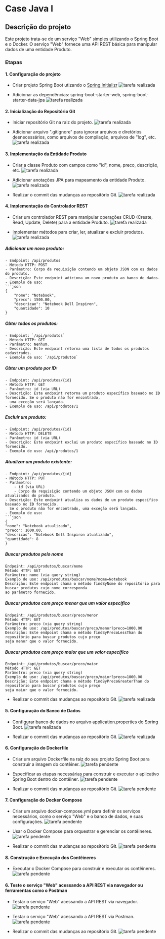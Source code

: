 # Case Java I

## Descrição do projeto

Este projeto trata-se de um serviço "Web" simples utilizando o Spring Boot e o Docker. O serviço "Web" fornece 
uma API REST básica para manipular dados de uma entidade Produto.

### Etapas

#### 1. Configuração do projeto

* Criar projeto Spring Boot utizando o [Spring Initializr](https://start.spring.io/)
![tarefa realizada](https://img.shields.io/badge/status-realizada-brightgreen?style=flat-square&logo=check&logoColor=white)

* Adicionar as dependências: spring-boot-starter-web, spring-boot-starter-data-jpa
![tarefa realizada](https://img.shields.io/badge/status-realizada-brightgreen?style=flat-square&logo=check&logoColor=white)

#### 2. Inicialização do Repositório Git

* Iniciar repositório Git na raiz do projeto. 
![tarefa realizada](https://img.shields.io/badge/status-realizada-brightgreen?style=flat-square&logo=check&logoColor=white)

* Adicionar arquivo ".gitignore" para ignorar arquivos e diretórios desnecessários, como arquivos de compilação, arquivos 
de "log", etc.
![tarefa realizada](https://img.shields.io/badge/status-realizada-brightgreen?style=flat-square&logo=check&logoColor=white)

#### 3. Implementação da Entidade Produto

* Criar a classe Produto com campos como "id", nome, preco, descrição, etc.
![tarefa realizada](https://img.shields.io/badge/status-realizada-brightgreen?style=flat-square&logo=check&logoColor=white)

* Adicionar anotações JPA para mapeamento da entidade Produto.
![tarefa realizada](https://img.shields.io/badge/status-realizada-brightgreen?style=flat-square&logo=check&logoColor=white)

* Realizar o commit das mudanças ao repositório Git.
![tarefa realizada](https://img.shields.io/badge/status-realizada-brightgreen?style=flat-square&logo=check&logoColor=white)

#### 4. Implementação do Controlador REST

* Criar um controlador REST para manipular operações CRUD (Create, Read, Update, Delete) para a entidade Produto.
![tarefa realizada](https://img.shields.io/badge/status-realizada-brightgreen?style=flat-square&logo=check&logoColor=white)

* Implementar métodos para criar, ler, atualizar e excluir produtos.
![tarefa realizada](https://img.shields.io/badge/status-realizada-brightgreen?style=flat-square&logo=check&logoColor=white)

##### Adicionar um novo produto:

    - Endpoint: /api/produtos
    - Método HTTP: POST
    - Parâmetro: Corpo da requisição contendo um objeto JSON com os dados do produto.
    - Descrição: Este endpoint adiciona um novo produto ao banco de dados.
    - Exemplo de uso:
    ```json
    {
        "nome": "Notebook",
        "preco": 1500.00,
        "descricao": "Notebook Dell Inspiron",
        "quantidade": 10
    }

##### Obter todos os produtos:

    - Endpoint: `/api/produtos`
    - Método HTTP: GET
    - Parâmetro: Nenhum.
    - Descrição: Este endpoint retorna uma lista de todos os produtos cadastrados.
    - Exemplo de uso: `/api/produtos`

##### Obter um produto por ID:
    - Endpoint: /api/produtos/{id}
    - Método HTTP: GET
    - Parâmetro: id (via URL)
    - Descrição: Este endpoint retorna um produto específico baseado no ID fornecido. Se o produto não for encontrado, 
      uma exceção será lançada.
    - Exemplo de uso: /api/produtos/1

##### Excluir um produto:
    
    - Endpoint: /api/produtos/{id}
    - Método HTTP: DELETE
    - Parâmetro: id (via URL)
    - Descrição: Este endpoint exclui um produto específico baseado no ID fornecido.
    - Exemplo de uso: /api/produtos/1

##### Atualizar um produto existente:

    - Endpoint: /api/produtos/{id}
    - Método HTTP: PUT
    - Parâmetro: 
        - id (via URL)
        - Corpo da requisição contendo um objeto JSON com os dados atualizados do produto.
    - Descrição: Este endpoint atualiza os dados de um produto específico baseado no ID fornecido. 
      Se o produto não for encontrado, uma exceção será lançada.
    - Exemplo de uso:
    ```json
    {
    "nome": "Notebook atualizado",
    "preco": 1600.00,
    "descricao": "Notebook Dell Inspiron atualizado",
    "quantidade": 8
    }

##### Buscar produtos pelo nome
    Endpoint: /api/produtos/buscar/nome
    Método HTTP: GET
    Parâmetro: nome (via query string)
    Exemplo de uso: /api/produtos/buscar/nome?nome=Notebook
    Descrição: Este endpoint chama o método findByNome do repositório para buscar produtos cujo nome corresponda 
    ao parâmetro fornecido.

##### Buscar produtos com preço menor que um valor específico
    Endpoint: /api/produtos/buscar/preco/menor
    Método HTTP: GET
    Parâmetro: preco (via query string)
    Exemplo de uso: /api/produtos/buscar/preco/menor?preco=1000.00
    Descrição: Este endpoint chama o método findByPrecoLessThan do repositório para buscar produtos cujo preço 
    seja menor que o valor fornecido.

##### Buscar produtos com preço maior que um valor específico
    Endpoint: /api/produtos/buscar/preco/maior
    Método HTTP: GET
    Parâmetro: preco (via query string)
    Exemplo de uso: /api/produtos/buscar/preco/maior?preco=1000.00
    Descrição: Este endpoint chama o método findByPrecoGreaterThan do repositório para buscar produtos cujo preço 
    seja maior que o valor fornecido.

* Realizar o commit das mudanças ao repositório Git.
![tarefa realizada](https://img.shields.io/badge/status-realizada-brightgreen?style=flat-square&logo=check&logoColor=white)

#### 5. Configuração do Banco de Dados
   
* Configurar banco de dados no arquivo application.properties do Spring Boot.
![tarefa realizada](https://img.shields.io/badge/status-realizada-brightgreen?style=flat-square&logo=check&logoColor=white)
 
* Realizar o commit das mudanças ao repositório Git.
![tarefa realizada](https://img.shields.io/badge/status-realizada-brightgreen?style=flat-square&logo=check&logoColor=white)
 
#### 6. Configuração do Dockerfile

* Criar um arquivo Dockerfile na raiz do seu projeto Spring Boot para construir a imagem do contêiner.
![tarefa pendente](https://img.shields.io/badge/status-pendente-red?style=flat-square&logo=times&logoColor=white)

* Especificar as etapas necessárias para construir e executar o aplicativo Spring Boot dentro do contêiner.
![tarefa pendente](https://img.shields.io/badge/status-pendente-red?style=flat-square&logo=times&logoColor=white)

* Realizar o commit das mudanças ao repositório Git.
![tarefa pendente](https://img.shields.io/badge/status-pendente-red?style=flat-square&logo=times&logoColor=white)

#### 7. Configuração do Docker Compose

* Criar um arquivo docker-compose.yml para definir os serviços necessários, como o serviço "Web" e o banco de dados, e suas configurações.
![tarefa pendente](https://img.shields.io/badge/status-pendente-red?style=flat-square&logo=times&logoColor=white)

* Usar o Docker Compose para orquestrar e gerenciar os contêineres.
![tarefa pendente](https://img.shields.io/badge/status-pendente-red?style=flat-square&logo=times&logoColor=white)

* Realizar o commit das mudanças ao repositório Git.
![tarefa pendente](https://img.shields.io/badge/status-pendente-red?style=flat-square&logo=times&logoColor=white)

#### 8. Construção e Execução dos Contêineres

* Executar o Docker Compose para construir e executar os contêineres.
![tarefa pendente](https://img.shields.io/badge/status-pendente-red?style=flat-square&logo=times&logoColor=white)

#### 6. Teste o serviço "Web" acessando a API REST via navegador ou ferramentas como o Postman
   
* Testar o serviço "Web" acessando a API REST via navegador.
![tarefa pendente](https://img.shields.io/badge/status-pendente-red?style=flat-square&logo=times&logoColor=white)

* Testar o serviço "Web" acessando a API REST via Postman.
![tarefa pendente](https://img.shields.io/badge/status-pendente-red?style=flat-square&logo=times&logoColor=white)
 
* Realizar o commit das mudanças ao repositório Git.
![tarefa pendente](https://img.shields.io/badge/status-pendente-red?style=flat-square&logo=times&logoColor=white)
